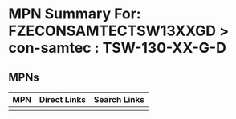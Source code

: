 



# MPN Summary For: FZECONSAMTECTSW13XXGD > con-samtec : TSW-130-XX-G-D

## MPNs
  

|MPN|Direct Links|Search Links|
| :--- | :--- | :--- |
||||
